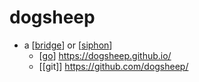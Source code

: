 # dogsheep

- a [[bridge]] or [[siphon]]
  - [[go]] https://dogsheep.github.io/
  - [[git]] https://github.com/dogsheep/


[//begin]: # "Autogenerated link references for markdown compatibility"
[bridge]: bridge "Bridge"
[siphon]: siphon "Siphon"
[go]: go "Go"
[//end]: # "Autogenerated link references"